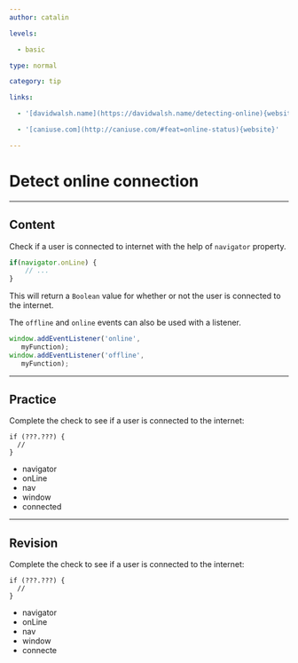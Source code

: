 ```yaml
---
author: catalin

levels:

  - basic

type: normal

category: tip

links:

  - '[davidwalsh.name](https://davidwalsh.name/detecting-online){website}'

  - '[caniuse.com](http://caniuse.com/#feat=online-status){website}'

---
```

# Detect online connection

---
## Content

Check if a user is connected to internet with the help of `navigator` property.

```javascript
if(navigator.onLine) { 
	// ...
}
```
This will return a `Boolean` value  for whether or not the user is connected to the internet.

The `offline` and `online` events can also be used with a listener.

```javascript
window.addEventListener('online', 
   myFunction);
window.addEventListener('offline', 
   myFunction);


```

---
## Practice

Complete the check to see if a user is connected to the internet:
```
if (???.???) {
  //
}
```
* navigator
* onLine
* nav
* window
* connected

---
## Revision

Complete the check to see if a user is connected to the internet:
```
if (???.???) {
  //
}
```
* navigator
* onLine
* nav
* window
* connecte
 
